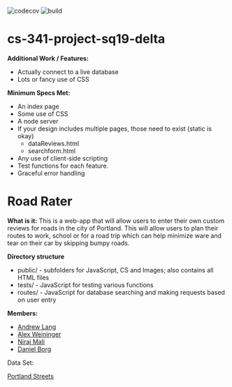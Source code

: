 ![codecov](https://img.shields.io/codecov/c/github/upcs/cs-341-project-sq19-delta/master.svg?style=flat-square) ![build](https://img.shields.io/travis/com/upcs/cs-341-project-sq19-delta.svg?style=flat-square)

# cs-341-project-sq19-delta
**Additional Work / Features:**
- Actually connect to a live database
- Lots or fancy use of CSS

**Minimum Specs Met:**
- An index page
- Some use of CSS
- A node server
- If your design includes multiple pages, those need to exist (static is okay)
    - dataReviews.html
    - searchform.html
- Any use of client-side scripting
- Test functions for each feature.
- Graceful error handling

# Road Rater
**What is it:** This is a web-app that will allow users to enter their own custom reviews for roads in the city of Portland. This will allow users to plan their routes to work, school or for a road trip which can help minimize ware and tear on their car by skipping bumpy roads.

**Directory structure**
- public/ - subfolders for JavaScript, CS and Images; also contains all HTML files
- tests/ - JavaScript for testing various functions
- routes/ - JavaScript for database searching and making requests based on user entry

**Members:**
- [Andrew Lang](https://github.com/AndrewLang98)
- [Alex Weininger](https://github.com/alexweininger)
- [Niraj Mali](https://github.com/malin383)
- [Daniel Borg](https://github.com/dborg291)

Data Set:

[Portland Streets](https://gis-pdx.opendata.arcgis.com/datasets/ad5ed4193110452aac2d9485df3298e2_68?selectedAttribute=Shape_Length)
